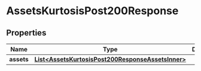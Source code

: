 

# AssetsKurtosisPost200Response


## Properties

| Name | Type | Description | Notes |
|------------ | ------------- | ------------- | -------------|
|**assets** | [**List&lt;AssetsKurtosisPost200ResponseAssetsInner&gt;**](AssetsKurtosisPost200ResponseAssetsInner.md) |  |  |



